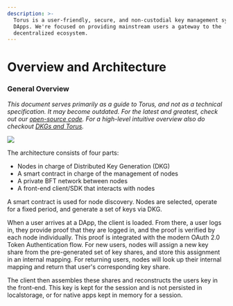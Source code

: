 ```yaml
---
description: >-
  Torus is a user-friendly, secure, and non-custodial key management system for
  DApps. We're focused on providing mainstream users a gateway to the
  decentralized ecosystem.
---
```


# Overview and Architecture

### General Overview <a id="general-overview"></a>

_This document serves primarily as a guide to Torus, and not as a technical specification. It may become outdated. For the latest and greatest, check out our_ [_open-source code_](https://github.com/torusresearch/)_. For a  high-level intuitive overview also do checkout_ [_DKGs and Torus_](https://medium.com/toruslabs/what-distributed-key-generation-is-866adc79620)_._

![](../.gitbook/assets/graph-6-final.png)

The architecture consists of four parts:‌

* Nodes in charge of Distributed Key Generation \(DKG\)
* A smart contract in charge of the management of nodes
* A private BFT network between nodes
* A front-end client/SDK that interacts with nodes

A smart contract is used for node discovery. Nodes are selected, operate for a fixed period, and generate a set of keys via DKG.‌

When a user arrives at a DApp, the client is loaded. From there, a user logs in, they provide proof that they are logged in, and the proof is verified by each node individually. This proof is integrated with the modern OAuth 2.0 Token Authentication flow. For new users, nodes will assign a new key share from the pre-generated set of key shares, and store this assignment in an internal mapping. For returning users, nodes will look up their internal mapping and return that user's corresponding key share.‌

The client then assembles these shares and reconstructs the users key in the front-end. This key is kept for the session and is not persisted in localstorage, or for native apps kept in memory for a session.



### 

